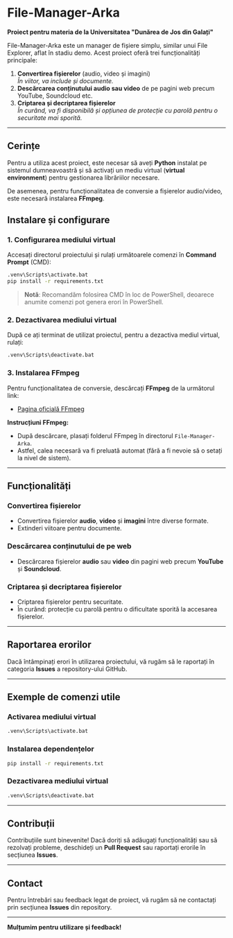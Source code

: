 # File-Manager-Arka

**Proiect pentru materia de la Universitatea "Dunărea de Jos din Galați"**

File-Manager-Arka este un manager de fișiere simplu, similar unui File Explorer, aflat în stadiu demo. Acest proiect oferă trei funcționalități principale:

1. **Convertirea fișierelor** (audio, video și imagini)  
   *În viitor, va include și documente.*
2. **Descărcarea conținutului audio sau video** de pe pagini web precum YouTube, Soundcloud etc.
3. **Criptarea și decriptarea fișierelor**  
   *În curând, va fi disponibilă și opțiunea de protecție cu parolă pentru o securitate mai sporită.*

---

## Cerințe

Pentru a utiliza acest proiect, este necesar să aveți **Python** instalat pe sistemul dumneavoastră și să activați un mediu virtual (**virtual environment**) pentru gestionarea librăriilor necesare.

De asemenea, pentru funcționalitatea de conversie a fișierelor audio/video, este necesară instalarea **FFmpeg**.


## Instalare și configurare

### 1. Configurarea mediului virtual

Accesați directorul proiectului și rulați următoarele comenzi în **Command Prompt** (CMD):

```cmd
.venv\Scripts\activate.bat
pip install -r requirements.txt
```

> **Notă**: Recomandăm folosirea CMD în loc de PowerShell, deoarece anumite comenzi pot genera erori în PowerShell.

### 2. Dezactivarea mediului virtual

După ce ați terminat de utilizat proiectul, pentru a dezactiva mediul virtual, rulați:

```cmd
.venv\Scripts\deactivate.bat
```

### 3. Instalarea FFmpeg

Pentru funcționalitatea de conversie, descărcați **FFmpeg** de la următorul link:

- [Pagina oficială FFmpeg](https://www.ffmpeg.org/download.html)

**Instrucțiuni FFmpeg:**
- După descărcare, plasați folderul FFmpeg în directorul `File-Manager-Arka`.
- Astfel, calea necesară va fi preluată automat (fără a fi nevoie să o setați la nivel de sistem).

---

## Funcționalități

### Convertirea fișierelor
- Convertirea fișierelor **audio**, **video** și **imagini** între diverse formate.
- Extinderi viitoare pentru documente.

### Descărcarea conținutului de pe web
- Descărcarea fișierelor **audio** sau **video** din pagini web precum **YouTube** și **Soundcloud**.

### Criptarea și decriptarea fișierelor
- Criptarea fișierelor pentru securitate.
- În curând: protecție cu parolă pentru o dificultate sporită la accesarea fișierelor.

---

## Raportarea erorilor

Dacă întâmpinați erori în utilizarea proiectului, vă rugăm să le raportați în categoria **Issues** a repository-ului GitHub.

---

## Exemple de comenzi utile

### Activarea mediului virtual
```cmd
.venv\Scripts\activate.bat
```

### Instalarea dependențelor
```cmd
pip install -r requirements.txt
```

### Dezactivarea mediului virtual
```cmd
.venv\Scripts\deactivate.bat
```

---

## Contribuții
Contribuțiile sunt binevenite! Dacă doriți să adăugați funcționalități sau să rezolvați probleme, deschideți un **Pull Request** sau raportați erorile în secțiunea **Issues**.


---

## Contact
Pentru întrebări sau feedback legat de proiect, vă rugăm să ne contactați prin secțiunea **Issues** din repository.

---

**Mulțumim pentru utilizare și feedback!**
